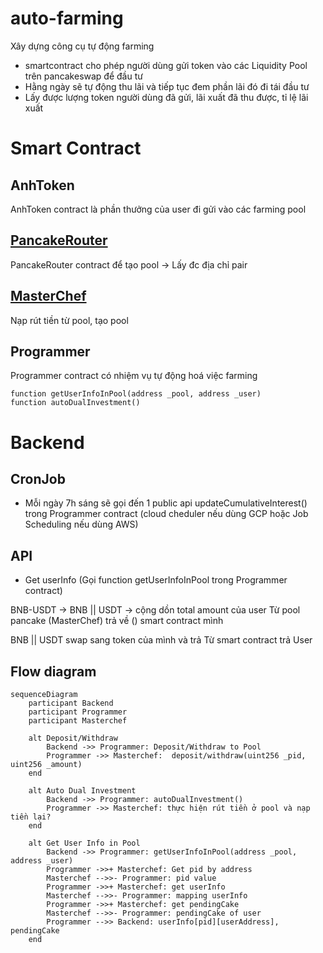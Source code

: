 # auto-farming

Xây dựng công cụ tự động farming
- smartcontract cho phép người dùng gửi token vào các Liquidity Pool trên pancakeswap để đầu tư
- Hằng ngày sẽ tự động thu lãi và tiếp tục đem phần lãi đó đi tái đầu tư
- Lấy được lượng token người dùng đã gửi, lãi xuất đã thu được, tỉ lệ lãi xuất

# Smart Contract

## AnhToken
AnhToken contract là phần thưởng của user đi gửi vào các farming pool

## [PancakeRouter](https://github.com/pancakeswap/pancake-swap-periphery/blob/master/contracts/PancakeRouter.sol)
PancakeRouter contract để tạo pool -> Lấy đc địa chỉ pair

## [MasterChef](https://github.com/pancakeswap/pancake-farm/blob/master/contracts/MasterChef.sol)
Nạp rút tiền từ pool, tạo pool

## Programmer
Programmer contract có nhiệm vụ tự động hoá việc farming

```solidity
function getUserInfoInPool(address _pool, address _user)
function autoDualInvestment()
```

# Backend

## CronJob
- Mỗi ngày 7h sáng sẽ gọi đến 1 public api updateCumulativeInterest() trong Programmer contract (cloud cheduler nếu dùng GCP hoặc Job Scheduling nếu dùng AWS)

## API
- Get userInfo (Gọi function getUserInfoInPool trong Programmer contract)

BNB-USDT -> BNB || USDT -> cộng dồn total amount của user
Từ pool pancake (MasterChef) trả về () smart contract mình

BNB || USDT swap sang token của mình và trả
Từ smart contract trả User

## Flow diagram

```mermaid
sequenceDiagram
    participant Backend
    participant Programmer
    participant Masterchef

    alt Deposit/Withdraw
        Backend ->> Programmer: Deposit/Withdraw to Pool
        Programmer ->> Masterchef:  deposit/withdraw(uint256 _pid, uint256 _amount)
    end

    alt Auto Dual Investment
        Backend ->> Programmer: autoDualInvestment()
        Programmer ->> Masterchef: thực hiện rút tiền ở pool và nạp tiền lại?
    end

    alt Get User Info in Pool
        Backend ->> Programmer: getUserInfoInPool(address _pool, address _user)
        Programmer ->>+ Masterchef: Get pid by address
        Masterchef -->>- Programmer: pid value
        Programmer ->>+ Masterchef: get userInfo
        Masterchef -->>- Programmer: mapping userInfo
        Programmer ->>+ Masterchef: get pendingCake
        Masterchef -->>- Programmer: pendingCake of user
        Programmer -->> Backend: userInfo[pid][userAddress], pendingCake
    end
```